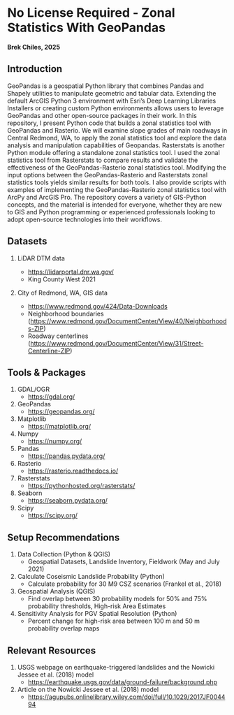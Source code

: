 
# No License Required - Zonal Statistics With GeoPandas 

**Brek Chiles, 2025**

## Introduction

  GeoPandas is a geospatial Python library that combines Pandas and Shapely utilities to manipulate geometric and tabular data. Extending the default ArcGIS Python 3 environment with Esri’s Deep Learning Libraries Installers or creating custom Python environments allows users to leverage GeoPandas and other open-source packages in their work. In this repository, I present Python code that builds a zonal statistics tool with GeoPandas and Rasterio. We will examine slope grades of main roadways in Central Redmond, WA, to apply the zonal statistics tool and explore the data analysis and manipulation capabilities of Geopandas. Rasterstats is another Python module offering a standalone zonal statistics tool. I used the zonal statistics tool from Rasterstats to compare results and validate the effectiveness of the GeoPandas-Rasterio zonal statistics tool. Modifying the input options between the GeoPandas-Rasterio and Rasterstats zonal statistics tools yields similar results for both tools. I also provide scripts with examples of implementing the GeoPandas-Rasterio zonal statistics tool with ArcPy and ArcGIS Pro. The repository covers a variety of GIS-Python concepts, and the material is intended for everyone, whether they are new to GIS and Python programming or experienced professionals looking to adopt open-source technologies into their workflows.
  
## Datasets

1. LiDAR DTM data
   - https://lidarportal.dnr.wa.gov/
   - King County West 2021
      
2. City of Redmond, WA, GIS data
   - https://www.redmond.gov/424/Data-Downloads
   - Neighborhood boundaries (https://www.redmond.gov/DocumentCenter/View/40/Neighborhoods-ZIP)
   - Roadway centerlines (https://www.redmond.gov/DocumentCenter/View/31/Street-Centerline-ZIP)
   

## Tools & Packages
1. GDAL/OGR
   - https://gdal.org/
2. GeoPandas
   - https://geopandas.org/
3. Matplotlib
   - https://matplotlib.org/
4. Numpy
   - https://numpy.org/
5. Pandas
   - https://pandas.pydata.org/
6. Rasterio
   - https://rasterio.readthedocs.io/
7. Rasterstats
   - https://pythonhosted.org/rasterstats/
8. Seaborn
   - https://seaborn.pydata.org/
9. Scipy
   - https://scipy.org/

## Setup Recommendations
1. Data Collection (Python & QGIS)
   - Geospatial Datasets, Landslide Inventory, Fieldwork (May and July 2021)
2. Calculate Coseismic Landslide Probability (Python)
   - Calculate probability for 30 M9 CSZ scenarios (Frankel et al., 2018)
3. Geospatial Analysis (QGIS)
   - Find overlap between 30 probability models for 50% and 75% probability thresholds, High-risk Area Estimates
4. Sensitivity Analysis for PGV Spatial Resolution (Python)
   - Percent change for high-risk area between 100 m and 50 m probability overlap maps

## Relevant Resources
1. USGS webpage on earthquake-triggered landslides and the Nowicki Jessee et al. (2018) model 
   - https://earthquake.usgs.gov/data/ground-failure/background.php
2. Article on the Nowicki Jessee et al. (2018) model
   - https://agupubs.onlinelibrary.wiley.com/doi/full/10.1029/2017JF004494

